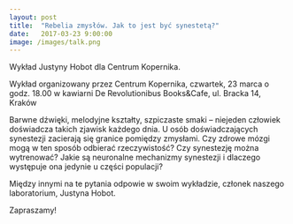 ```yaml
---
layout: post
title:  "Rebelia zmysłów. Jak to jest być synestetą?"
date:   2017-03-23 9:00:00
image: /images/talk.png
---
```


Wykład Justyny Hobot dla Centrum Kopernika.

Wykład organizowany przez Centrum Kopernika, czwartek, 23 marca o godz. 18.00 w kawiarni De Revolutionibus Books&Cafe, ul. Bracka 14, Kraków

Barwne dźwięki, melodyjne kształty, szpiczaste smaki – niejeden człowiek doświadcza takich zjawisk każdego dnia. U osób doświadczających synestezji zacierają się granice pomiędzy zmysłami. Czy zdrowe mózgi mogą w ten sposób odbierać rzeczywistość? Czy synestezję można wytrenować? Jakie są neuronalne mechanizmy synestezji i dlaczego występuje ona jedynie u części populacji?

Między innymi na te pytania odpowie w swoim wykładzie, członek naszego laboratorium, Justyna Hobot.

Zapraszamy!
